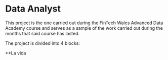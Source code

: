 # Data Analyst

This project is the one carried out during the FinTech Wales Advanced Data Academy course and serves as a sample of the work carried out during the months that said course has lasted.


The project is divided into 4 blocks:

**La vida
